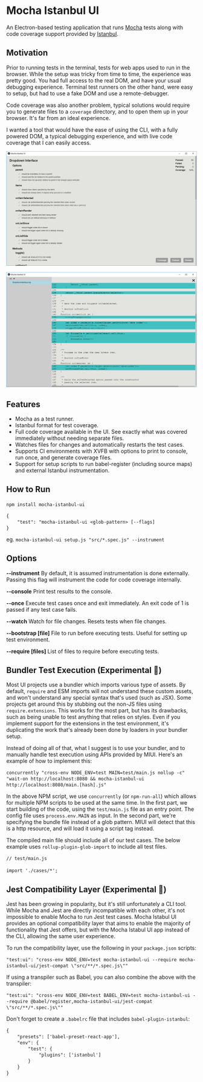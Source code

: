 # Mocha Istanbul UI

An Electron-based testing application that runs [Mocha](https://mochajs.org/) tests along with code coverage support provided by [Istanbul](https://istanbul.js.org/).

## Motivation

Prior to running tests in the terminal, tests for web apps used to run in the browser. While the setup was tricky from time to time, the experience was pretty good. You had full access to the real DOM, and have your usual debugging experience. Terminal test runners on the other hand, were easy to setup, but had to use a fake DOM and use a remote-debugger. 

Code coverage was also another problem, typical solutions would require you to generate files to a ```coverage``` directory, and to open them up in your browser. It's far from an ideal experience.

I wanted a tool that would have the ease of using the CLI, with a fully powered DOM, a typical debugging experience, and with live code coverage that I can easily access. 

![Reporter](docs/reporter.png)

![Coverage](docs/coverage.png)

## Features

* Mocha as a test runner.
* Istanbul format for test coverage.
* Full code coverage available in the UI. See exactly what was covered immediately without needing separate files.
* Watches files for changes and automatically restarts the test cases.
* Supports CI environments with XVFB with options to print to console, run once, and generate coverage files.
* Support for setup scripts to run babel-register (including source maps) and external Istanbul instrumentation.

## How to Run

```npm install mocha-istanbul-ui```

```
{
    "test": "mocha-istanbul-ui <glob-pattern> [--flags]
} 
```

eg. ```mocha-istanbul-ui setup.js "src/*.spec.js" --instrument```

## Options

**--instrument** By default, it is assumed instrumentation is done externally. Passing this flag will instrument the code for code coverage internally.

**--console** Print test results to the console.

**--once** Execute test cases once and exit immediately. An exit code of 1 is passed if any test case fails.

**--watch** Watch for file changes. Resets tests when file changes.

**--bootstrap [file]** File to run before executing tests. Useful for setting up test environment.

**--require [files]** List of files to require before executing tests.

## Bundler Test Execution (Experimental 🧪)

Most UI projects use a bundler which imports various type of assets. By default, ```require``` and ESM imports will not understand these custom assets, and won't understand any special syntax that's used (such as JSX). Some projects get around this by stubbing out the non-JS files using ```require.extensions```. This works for the most part, but has its drawbacks, such as being unable to test anything that relies on styles. Even if you implement support for the extensions in the test environment, it's duplicating the work that's already been done by loaders in your bundler setup.

Instead of doing all of that, what I suggest is to use your bundler, and to manually handle test execution using APIs provided by MIUI. Here's an example of how to implement this:

```
concurrently "cross-env NODE_ENV=test MAIN=test/main.js nollup -c" "wait-on http://localhost:8080 && mocha-istanbul-ui http://localhost:8080/main.[hash].js"
```

In the above NPM script, we use ```concurrently``` (or ```npm-run-all```) which allows for multiple NPM scripts to be used at the same time. In the first part, we start building of the code, using the ```test/main.js``` file as an entry point. The config file uses ```process.env.MAIN``` as input. In the second part, we're specifying the bundle file instead of a glob pattern. MIUI will detect that this is a http resource, and will load it using a script tag instead.

The compiled main file should include all of our test cases. The below example uses ```rollup-plugin-glob-import``` to include all test files.

```
// test/main.js

import './cases/*';
```

## Jest Compatibility Layer (Experimental 🧪)

Jest has been growing in popularity, but it's still unfortunately a CLI tool. While Mocha and Jest are directly incompatible with each other, it's not impossible to enable Mocha to run Jest test cases. Mocha Istabul UI provides an optional compatibility layer that aims to enable the majority of functionality that Jest offers, but with the Mocha Istabul UI app instead of the CLI, allowing the same user experience. 

To run the compatibility layer, use the following in your ```package.json``` scripts:

```
"test:ui": "cross-env NODE_ENV=test mocha-istanbul-ui --require mocha-istanbul-ui/jest-compat \"src/**/*.spec.js\""
```

If using a transpiler such as Babel, you can also combine the above with the transpiler:

```
"test:ui": "cross-env NODE_ENV=test BABEL_ENV=test mocha-istanbul-ui --require @babel/register,mocha-istanbul-ui/jest-compat \"src/**/*.spec.js\""
```

Don't forget to create a ```.babelrc``` file that includes ```babel-plugin-istanbul```:

```
{
    "presets": ['babel-preset-react-app'],
    "env": {
        "test": {
            "plugins": ['istanbul']
        }
    }
}
```